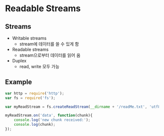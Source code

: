 # Readable Streams

## Streams

- Writable streams
    - stream에 데이터를 쓸 수 있게 함
- Readable streams
    - stream으로부터 데이터를 읽어 옴
- Duplex
    - read, write 모두 가능

## Example

```javascript
var http = require('http');
var fs = require('fs');

var myReadStream = fs.createReadStream(__dirname + '/readMe.txt', 'utf8');

myReadStream.on('data', function(chunk){
    console.log('new chunk received:');
    console.log(chunk);
});
```